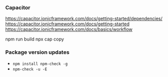 ### Capacitor

https://capacitor.ionicframework.com/docs/getting-started/dependencies/
https://capacitor.ionicframework.com/docs/getting-started
https://capacitor.ionicframework.com/docs/basics/workflow

npm run build
npx cap copy

### Package version updates

-   `npm install npm-check -g`
-   `npm-check -u -E`
